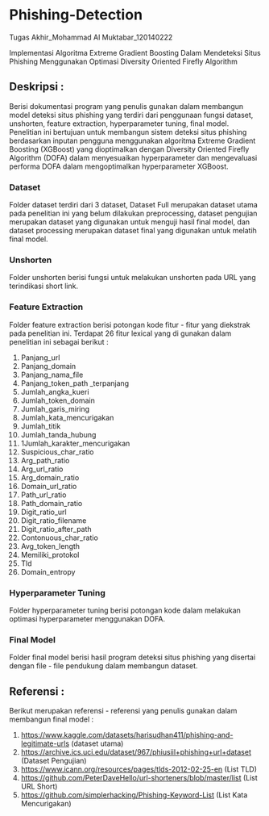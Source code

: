 # Phishing-Detection
Tugas Akhir_Mohammad Al Muktabar_120140222

Implementasi Algoritma Extreme Gradient Boosting Dalam Mendeteksi Situs Phishing Menggunakan Optimasi Diversity Oriented Firefly Algorithm

## Deskripsi :
Berisi dokumentasi program yang penulis gunakan dalam membangun model deteksi situs phishing yang terdiri dari penggunaan fungsi dataset, unshorten, feature extraction, hyperparameter tuning, final model. Penelitian ini bertujuan untuk membangun sistem deteksi situs phishing berdasarkan inputan pengguna menggunakan algoritma Extreme Gradient Boosting (XGBoost) yang dioptimalkan dengan Diversity Oriented Firefly Algorithm (DOFA) dalam menyesuaikan hyperparameter dan mengevaluasi performa DOFA dalam mengoptimalkan hyperparameter XGBoost.

### Dataset 
Folder dataset terdiri dari 3 dataset, Dataset Full merupakan dataset utama pada penelitian ini yang belum dilakukan preprocessing, dataset pengujian merupakan dataset yang digunakan untuk menguji hasil final model, dan dataset processing merupakan dataset final yang digunakan untuk melatih final model.

### Unshorten 
Folder unshorten berisi fungsi untuk melakukan unshorten pada URL yang terindikasi short link.

### Feature Extraction 
Folder feature extraction berisi potongan kode fitur - fitur yang diekstrak pada penelitian ini. Terdapat 26 fitur lexical yang di gunakan dalam penelitian ini sebagai berikut :
1. Panjang_url
2. Panjang_domain
3. Panjang_nama_file
4. Panjang_token_path _terpanjang
5. Jumlah_angka_kueri
6. Jumlah_token_domain
7. Jumlah_garis_miring
8. Jumlah_kata_mencurigakan
9. Jumlah_titik
10. Jumlah_tanda_hubung
11. 1Jumlah_karakter_mencurigakan
12. Suspicious_char_ratio
13. Arg_path_ratio
14. Arg_url_ratio
15. Arg_domain_ratio
16. Domain_url_ratio
17. Path_url_ratio
18. Path_domain_ratio
19. Digit_ratio_url
20. Digit_ratio_filename
21. Digit_ratio_after_path
22. Contonuous_char_ratio
23. Avg_token_length
24. Memiliki_protokol
25. Tld
26. Domain_entropy

### Hyperparameter Tuning
Folder hyperparameter tuning berisi potongan kode dalam melakukan optimasi hyperparameter menggunakan DOFA.

### Final Model
Folder final model berisi hasil program deteksi situs phishing yang disertai dengan file - file pendukung dalam membangun dataset.

## Referensi :
Berikut merupakan referensi - referensi yang penulis gunakan dalam membangun final model :
1. https://www.kaggle.com/datasets/harisudhan411/phishing-and-legitimate-urls (dataset utama)
2. https://archive.ics.uci.edu/dataset/967/phiusiil+phishing+url+dataset (Dataset Pengujian)
3. https://www.icann.org/resources/pages/tlds-2012-02-25-en (List TLD)
4. https://github.com/PeterDaveHello/url-shorteners/blob/master/list (List URL Short)
5. https://github.com/simplerhacking/Phishing-Keyword-List (List Kata Mencurigakan)
